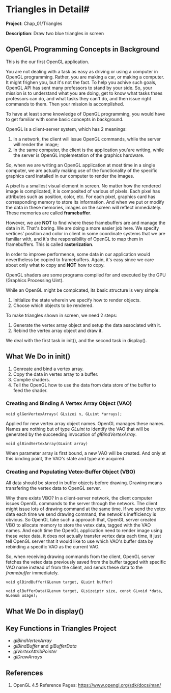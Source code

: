 # Triangles in Detail#

**Project**: Chap_01/Triangles

**Description**: Draw two blue triangles in screen

## OpenGL Programming Concepts in Background ##

This is the our first OpenGL application.

You are not dealing with a task as easy as driving or using a computer in OpenGL programming.
 Rather, you are making a car, or making a computer. It might frighen you, but it's not the fact.
 To help you achive such goals, OpenGL API has sent many professors to stand by your side.
 So, your mission is to understand what you are doing, get to know what tasks thses professors can do,
 and what tasks they can't do, and then issue right commands to them. Then your mission is accomplished. 

To have at least some knowledge of OpenGL programming, you would have to get familiar with some basic concepts in background.

OpenGL is a client-server system, which has 2 meanings:

1. In a network, the client will issue OpenGL commands, while the server will render the image;
2. In the same computer, the client is the application you'are writing, while the server is OpenGL implemetation of the graphics hardware.

So, when we are writing an OpenGL application at most time in a single computer, we are actually making use of the functionality of the specific graphics card installed in our computer to render the images.

A pixel is a smallest visual element in screen. No matter how the rendered image is complicated, it is composited of various of pixels. Each pixel has attributes such as position, color, etc.
 For each pixel, graphics card has corresponding memory to store its information. And when we put or modify the data in these memories, images on the screen will reflect immediately.
 These memories are called **framebuffer**.

However, we are **NOT** to find where these framebuffers are and manage the data in it. That's boring.
 We are doing a more easier job here. We specify vertices' position and color in client in some coordinate systems that we are familiar with, and it's the responsibility of OpenGL to map them in framebuffers.
 This is called **rasterization**.

In order to improve performence, some data in our application would nevertheless be copied to framebuffers. Again, it's easy since we care about only what to copy and **NOT** how to copy. 

OpenGL shaders are some programs compiled for and executed by the GPU (Graphics Processing Uint).


While an OpenGL might be compicated, its basic structure is very simple:

1. Initialize the state wherein we specify how to render objects.
2. Choose which objects to be rendered.



To make triangles shown in screen, we need 2 steps:

1. Generate the vertex array object and setup the data associated with it.
2. Rebind the vertex array object and draw it.

We deal with the first task in init(), and the second task in display().

## What We Do in init() ##

1. Genreate and bind a vertex array.
2. Copy the data in vertex array to a buffer.
3. Complie shaders.
4. Tell the OpenGL how to use the data from data store of the buffer to feed the shader.


### Creating and Binding A Vertex Array Object (VAO) ###

    void glGenVertexArrays(	GLsizei n, GLuint *arrays);

Applied for new vertex array object names. OpenGL manages these names. Names are nothing but of type *GLuint* to identify the VAO that will be generated by the succeeding invocation of *glBindVertexArray*.

    void glBindVertexArray(GLuint array)

When parameter array is first bound, a new VAO will be created. And only at this binding point, the VAO's state and type are acquired.
 
### Creating and Populating Vetex-Buffer Object (VBO) ###

All data should be stored in buffer objects before drawing. Drawing means transfering the vertex data to OpenGL server.

Why there exists VBO? In a client-server network, the client computer issues OpenGL commands to the server through the network.
 The client might issue lots of drawing command at the same time. If we send the vetex data each time we send drawing command,
 the netwok's inefficiency is obvious. So OpenGL take such a approach that, OpenGL server created VBO to allocate memory to store the vetex data,
 tagged with the VAO names. And each time the OpenGL application need to render image using these vetex data, it does not actually
 transfer vertex data each time, it just tell OpenGL server that it would like to use which VAO's buffer data by rebinding a specific
 VAO as the current VAO.

So, when receiving drawing commands from the client, OpenGL server fetches the vetex data previously saved  from the buffer tagged with specific VAO name
 instead of from the client,  and sends these data to the *framebuffer* immediately.



    void glBindBuffer(GLenum target, GLuint buffer)

    void glBufferData(GLenum target, GLsizeiptr size, const GLvoid *data, GLenum usage);



## What We Do in display() ##



## Key Functions in Triangles Project ##

* *glBindVertexArray*
* *glBindBuffer* and *glBufferData*
* *glVertexAttribPointer*
* *glDrawArrays*





## References ##
1. OpenGL 4.5 Reference Pages: <https://www.opengl.org/sdk/docs/man/>